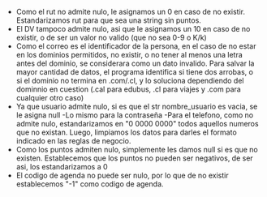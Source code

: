 - Como el rut no admite nulo, le asignamos un 0 en caso de no existir. Estandarizamos rut para que sea una string sin puntos.
- El DV tampoco admite nulo, asi que le asignamos un 10 en caso de no existir, o de ser un valor no valido (que no sea 0-9 o K/k)
- Como el correo es el identificador de la persona, en el caso de no estar en los dominios permitidos, no existir, o no tener al menos una letra antes del dominio, se considerara como un dato invalido. Para salvar la mayor cantidad de datos, el programa identifica si tiene dos arrobas, o si el dominio no termina en .com/.cl, y lo soluciona dependiendo del dominnio en cuestion (.cal para edubus, .cl para viajes y .com para cualquier otro caso)
- Ya que usuario admite nulo, si es que el str nombre_usuario es vacia, se le asigna null
-Lo mismo para la contraseña
-Para el telefono, como no admite nulo, estandarizamos en "0 0000 0000" todos aquellos numeros que no existan. Luego, limpiamos los datos para darles el formato indicado en las reglas de negocio.
- Como los puntos admiten nulo, simplemente les damos null si es que no existen. Establecemos que los puntos no pueden ser negativos, de ser asi, los estandarizamos a 0
- El codigo de agenda no puede ser nulo, por lo que de no existir establecemos "-1" como codigo de agenda.